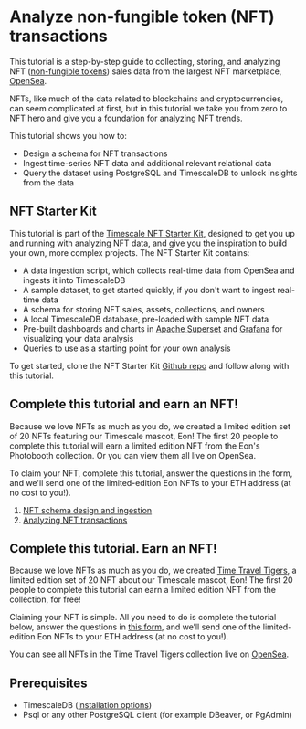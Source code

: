 # Analyze non-fungible token (NFT) transactions

This tutorial is a step-by-step guide to collecting, storing, and analyzing NFT ([non-fungible tokens][nft-wiki]) 
sales data from the largest NFT marketplace, [OpenSea][opensea]. 

NFTs, like much of the data related to blockchains and cryptocurrencies, can seem complicated at first, but in this tutorial we take you from zero to NFT hero and give you a foundation for analyzing NFT trends.

This tutorial shows you how to:
* Design a schema for NFT transactions
* Ingest time-series NFT data and additional relevant relational data
* Query the dataset using PostgreSQL and TimescaleDB to unlock insights from the data

## NFT Starter Kit

This tutorial is part of the [Timescale NFT Starter Kit][starter-kit], designed 
to get you up and running with analyzing NFT data, and give you the inspiration to build your own, more complex projects. 
The NFT Starter Kit contains: 
* A data ingestion script, which collects real-time data from OpenSea and ingests it into TimescaleDB
* A sample dataset, to get started quickly, if you don't want to ingest real-time data
* A schema for storing NFT sales, assets, collections, and owners
* A local TimescaleDB database, pre-loaded with sample NFT data
* Pre-built dashboards and charts in [Apache Superset][superset] and [Grafana][grafana] for visualizing your data analysis
* Queries to use as a starting point for your own analysis

To get started, clone the NFT Starter Kit [Github repo][starter-kit] and follow 
along with this tutorial.
 
## Complete this tutorial and earn an NFT!

Because we love NFTs as much as you do, we created a limited edition set of 20 NFTs featuring our Timescale mascot, Eon! The first 20 people to complete this tutorial will earn a limited edition NFT from the Eon's Photobooth collection. Or you can view them all live on OpenSea.

To claim your NFT, complete this tutorial, answer the questions in the form, 
and we'll send one of the limited-edition Eon NFTs to your ETH address (at no cost to you!).

1. [NFT schema design and ingestion][nft-schema]
1. [Analyzing NFT transactions][nft-analyze]

## Complete this tutorial. Earn an NFT!
Because we love NFTs as much as you do, we created [Time Travel Tigers][eon-collection], a limited edition set of 20 
NFT about our Timescale mascot, Eon! The first 20 people to complete this tutorial can earn a limited edition NFT from 
the collection, for free! 

Claiming your NFT is simple. All you need to do is complete the tutorial below, answer the questions in
 [this form][nft-form], 
and we’ll send one of the limited-edition Eon NFTs to your ETH address (at no cost to you!).

You can see all NFTs in the Time Travel Tigers collection live on [OpenSea][eon-collection].

## Prerequisites
* TimescaleDB ([installation options][install-ts])
* Psql or any other PostgreSQL client (for example DBeaver, or PgAdmin)


[nft-wiki]: https://en.wikipedia.org/wiki/Non-fungible_token
[opensea]: https://opensea.io
[starter-kit]: https://github.com/timescale/nft-starter-kit
[install-ts]: /how-to-guides/install-timescaledb/
[nft-schema]: /tutorials/analyze-nft-data/nft-schema-ingestion
[nft-analyze]: /tutorials/analyze-nft-data/analyzing-nft-transactions
[superset]: https://superset.apache.org
[grafana]: https://grafana.com
[eon-collection]: https://opensea.io/collection/time-travel-tigers-by-timescale
[nft-form]: https://docs.google.com/forms/d/e/1FAIpQLSdZMzES-vK8K_pJl1n7HWWe5-v6D9A03QV6rys18woGTZr0Yw/viewform?usp=sf_link
